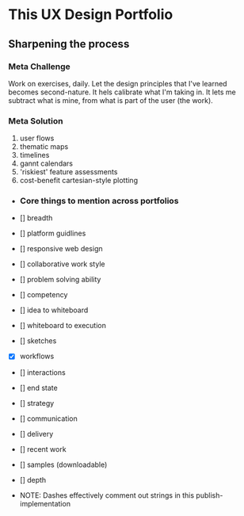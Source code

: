 # This UX Design Portfolio
## Sharpening the process

### Meta Challenge

Work on exercises, daily. Let the design principles that I've learned becomes second-nature.  It hels calibrate what I'm taking in.  It lets me subtract what is mine, from what is part of the user (the work).


### Meta Solution
1. user flows
2. thematic maps
3. timelines
4. gannt calendars
5. 'riskiest' feature assessments
6. cost-benefit cartesian-style plotting



- ### Core things to mention across portfolios

- [] breadth
- [] platform guidlines
- [] responsive web design
- [] collaborative work style
- [] problem solving ability
- [] competency
- [] idea to whiteboard
- [] whiteboard to execution
- [] sketches
- [x] workflows
- [] interactions
- [] end state
- [] strategy
- [] communication
- [] delivery
- [] recent work
- [] samples (downloadable)
- [] depth

- NOTE: Dashes effectively comment out strings in this publish-implementation
